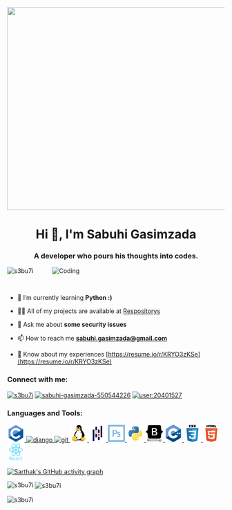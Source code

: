 <img align="center" src="https://media.tenor.com/GfSX-u7VGM4AAAAC/coding.gif" width="930" height="470">
<h1 align="center">Hi 👋, I'm Sabuhi Gasimzada</h1>
<h3 align="center">A developer who pours his thoughts into codes.</h3>
<img align="right" alt="Coding" width="400" src="https://media.tenor.com/mGgWY8RkgYMAAAAM/hello-world.gif">
<p align="left"> <img src="https://komarev.com/ghpvc/?username=s3bu7i&label=Profile%20views&color=0e75b6&style=flat" alt="s3bu7i" /> </p>
<p align="left"> <a href="https://twitter.com/" target="blank"><img src="https://img.shields.io/twitter/follow/?logo=twitter&style=for-the-badge" alt="" /></a> </p>

- 🌱 I’m currently learning **Python :)**

- 👨‍💻 All of my projects are available at <a href="https://github.com/s3bu7i?tab=repositories">Respositorys</a>


- 💬 Ask me about **some security issues**

- 📫 How to reach me **sabuhi.gasimzada@gmail.com**

- 📄 Know about my experiences [https://resume.io/r/KRYO3zKSe](https://resume.io/r/KRYO3zKSe)

<h3 align="left">Connect with me:</h3>
<p align="left">
<a href="https://dev.to/s3bu7i" target="blank"><img align="center" src="https://raw.githubusercontent.com/rahuldkjain/github-profile-readme-generator/master/src/images/icons/Social/devto.svg" alt="s3bu7i" height="30" width="40" /></a>
<a href="https://linkedin.com/in/sabuhi-gasimzada-550544226" target="blank"><img align="center" src="https://raw.githubusercontent.com/rahuldkjain/github-profile-readme-generator/master/src/images/icons/Social/linked-in-alt.svg" alt="sabuhi-gasimzada-550544226" height="30" width="40" /></a>
<a href="https://stackoverflow.com/users/user:20401527" target="blank"><img align="center" src="https://raw.githubusercontent.com/rahuldkjain/github-profile-readme-generator/master/src/images/icons/Social/stack-overflow.svg" alt="user:20401527" height="30" width="40" /></a>
</p>

<h3 align="left">Languages and Tools:</h3>
<p align="left"> <a href="https://www.cprogramming.com/" target="_blank" rel="noreferrer"> <img src="https://raw.githubusercontent.com/devicons/devicon/master/icons/c/c-original.svg" alt="c" width="40" height="40"/> </a> <a href="https://www.djangoproject.com/" target="_blank" rel="noreferrer"> <img src="https://cdn.worldvectorlogo.com/logos/django.svg" alt="django" width="40" height="40"/> </a> <a href="https://git-scm.com/" target="_blank" rel="noreferrer"> <img src="https://www.vectorlogo.zone/logos/git-scm/git-scm-icon.svg" alt="git" width="40" height="40"/> </a> <a href="https://www.linux.org/" target="_blank" rel="noreferrer"> <img src="https://raw.githubusercontent.com/devicons/devicon/master/icons/linux/linux-original.svg" alt="linux" width="40" height="40"/> </a> <a href="https://pandas.pydata.org/" target="_blank" rel="noreferrer"> <img src="https://raw.githubusercontent.com/devicons/devicon/2ae2a900d2f041da66e950e4d48052658d850630/icons/pandas/pandas-original.svg" alt="pandas" width="40" height="40"/> </a> <a href="https://www.photoshop.com/en" target="_blank" rel="noreferrer"> <img src="https://raw.githubusercontent.com/devicons/devicon/master/icons/photoshop/photoshop-line.svg" alt="photoshop" width="40" height="40"/> </a> <a href="https://www.python.org" target="_blank" rel="noreferrer"> <img src="https://raw.githubusercontent.com/devicons/devicon/master/icons/python/python-original.svg" alt="python" width="40" height="40"/> </a>
<a href="https://getbootstrap.com" target="_blank" rel="noreferrer"> <img src="https://raw.githubusercontent.com/devicons/devicon/master/icons/bootstrap/bootstrap-plain-wordmark.svg" alt="bootstrap" width="40" height="40"/> </a> <a href="https://www.w3schools.com/cpp/" target="_blank" rel="noreferrer"> <img src="https://raw.githubusercontent.com/devicons/devicon/master/icons/cplusplus/cplusplus-original.svg" alt="cplusplus" width="40" height="40"/> </a> <a href="https://www.w3schools.com/css/" target="_blank" rel="noreferrer"> <img src="https://raw.githubusercontent.com/devicons/devicon/master/icons/css3/css3-original-wordmark.svg" alt="css3" width="40" height="40"/> </a> <a href="https://www.w3.org/html/" target="_blank" rel="noreferrer"> <img src="https://raw.githubusercontent.com/devicons/devicon/master/icons/html5/html5-original-wordmark.svg" alt="html5" width="40" height="40"/> </a>  <a href="https://reactjs.org/" target="_blank" rel="noreferrer"> <img src="https://raw.githubusercontent.com/devicons/devicon/master/icons/react/react-original-wordmark.svg" alt="react" width="40" height="40"/> </a></p>

[![Sarthak's GitHub activity graph](https://activity-graph.herokuapp.com/graph?username=rishavchanda&&theme=xcode)](https://github.com/rishavchanda)

<p><img align="left" src="https://github-readme-stats.vercel.app/api/top-langs?username=s3bu7i&show_icons=true&theme=dark&locale=en&layout=compact" alt="s3bu7i" /></p>

<p>&nbsp;<img align="center" src="https://github-readme-stats.vercel.app/api?username=s3bu7i&show_icons=true&theme=dark&locale=en" alt="s3bu7i" /></p>

<p><img align="center" src="https://github-readme-streak-stats.herokuapp.com/?user=s3bu7i&theme=dark" alt="s3bu7i" /></p>

